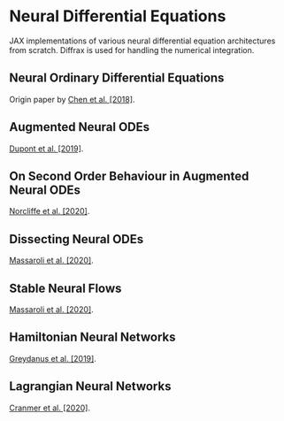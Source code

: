 # Neural Differential Equations

JAX implementations of various neural differential equation architectures from scratch.
Diffrax is used for handling the numerical integration.

## Neural Ordinary Differential Equations

Origin paper by [Chen et al. \[2018\]](https://arxiv.org/abs/1806.07366).

## Augmented Neural ODEs

[Dupont et al. \[2019\]](https://arxiv.org/abs/1904.01681).

## On Second Order Behaviour in Augmented Neural ODEs

[Norcliffe et al. \[2020\]](https://arxiv.org/abs/2006.07220).

## Dissecting Neural ODEs

[Massaroli et al. \[2020\]](https://arxiv.org/abs/2002.08071).

## Stable Neural Flows

[Massaroli et al. \[2020\]](https://arxiv.org/abs/2003.08063).

## Hamiltonian Neural Networks

[Greydanus et al. \[2019\]](https://arxiv.org/abs/1906.01563).

## Lagrangian Neural Networks

[Cranmer et al. \[2020\]](https://arxiv.org/abs/2003.04630).
